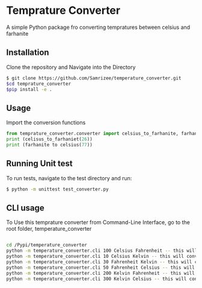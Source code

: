 # Temprature Converter

A simple Python package fro converting tempratures between celsius and  farhanite

## Installation

Clone the repository and Navigate into the Directory 

```bash
$ git clone https://github.com/Samrizee/temperature_converter.git
$cd temprature_converter
$pip install -e .
```

## Usage

Import the conversion functions

```python
from temprature_converter.converter import celsius_to_farhanite, farhanite_to_celcius
print (celisus_to_farhaniet(26))
print (farhanite to celsius(77))
```
## Running Unit test

To run tests, navigate to the test directory and run:

```bash
$ python -m unittest test_converter.py
```


## CLI usage

To Use this temprature converter from Command-Line Interface, go to the root folder, temperature_converter

```bash

cd /Pypi/temperature_converter
python -m temperature_converter.cli 100 Celsius Fahrenheit -- this will convert 100 Celsius to Fahrenheit
python -m temperature_converter.cli 10 Celsius Kelvin -- this will convert 10 Celsius to Kelvin
python -m temperature_converter.cli 30 Fahrenheit Kelvin -- this will convert 30 Fahrenheit to Kelvin
python -m temperature_converter.cli 50 Fahrenheit Celsius -- this will convert 50 Fahrenheit to Celsius
python -m temperature_converter.cli 200 Kelvin Fahrenheit -- this will convert 200 Kelvin to Fahrenheit
python -m temperature_converter.cli 300 Kelvin Celsius -- this will convert  300 Kelvin to Celsius

```




 
